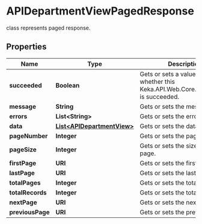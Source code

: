 

# APIDepartmentViewPagedResponse

class represents paged response.

## Properties

| Name | Type | Description | Notes |
|------------ | ------------- | ------------- | -------------|
|**succeeded** | **Boolean** | Gets or sets a value indicating whether this Keka.API.Web.Core.Response&#x60;1 is succeeded. |  [optional] |
|**message** | **String** | Gets or sets the message. |  [optional] |
|**errors** | **List&lt;String&gt;** | Gets or sets the errors. |  [optional] |
|**data** | [**List&lt;APIDepartmentView&gt;**](APIDepartmentView.md) | Gets or sets the data. |  [optional] |
|**pageNumber** | **Integer** | Gets or sets the page number. |  [optional] |
|**pageSize** | **Integer** | Gets or sets the size of the page. |  [optional] |
|**firstPage** | **URI** | Gets or sets the first page. |  [optional] |
|**lastPage** | **URI** | Gets or sets the last page. |  [optional] |
|**totalPages** | **Integer** | Gets or sets the total pages. |  [optional] |
|**totalRecords** | **Integer** | Gets or sets the total records. |  [optional] |
|**nextPage** | **URI** | Gets or sets the next page. |  [optional] |
|**previousPage** | **URI** | Gets or sets the previous page. |  [optional] |



